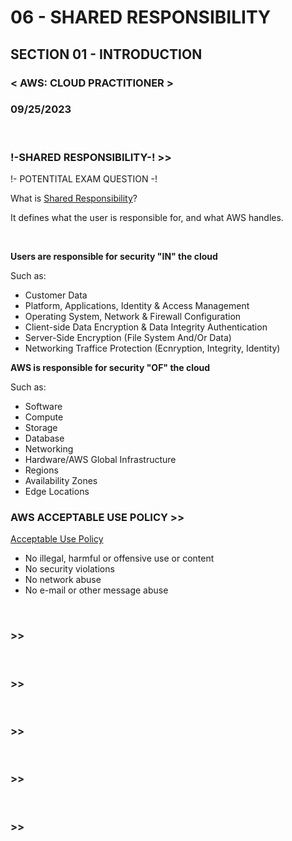 # 06 - SHARED RESPONSIBILITY

## SECTION 01 - INTRODUCTION <br>

### < AWS: CLOUD PRACTITIONER > <br>

### 09/25/2023 <br>

<br>

### !-SHARED RESPONSIBILITY-! >>

!- POTENTITAL EXAM QUESTION -!

What is [Shared Responsibility](https://aws.amazon.com/compliance/shared-responsibility-model/)?

It defines what the user is responsible for, and what AWS handles.

<br>

**Users are responsible for security "IN" the cloud**

Such as:

- Customer Data
- Platform, Applications, Identity & Access Management
- Operating System, Network & Firewall Configuration
- Client-side Data Encryption & Data Integrity Authentication
- Server-Side Encryption (File System And/Or Data)
- Networking Traffice Protection (Ecnryption, Integrity, Identity)
  <br>

**AWS is responsible for security "OF" the cloud**

Such as:

- Software
- Compute
- Storage
- Database
- Networking
- Hardware/AWS Global Infrastructure
- Regions
- Availability Zones
- Edge Locations
  <br>

### AWS ACCEPTABLE USE POLICY >>

[Acceptable Use Policy](https://aws.amazon.com/aup/)

- No illegal, harmful or offensive use or content
- No security violations
- No network abuse
- No e-mail or other message abuse

<br>

### >>

<br>

### >>

<br>

### >>

<br>

### >>

<br>

### >>

<br>
